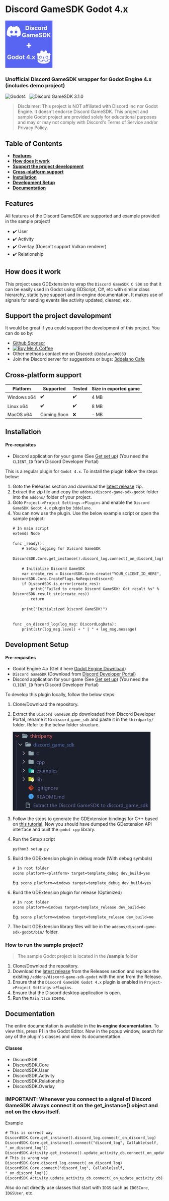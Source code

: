 Discord GameSDK Godot 4.x
=========================================
<img alt="Project Logo" src="./_media/logo.png" height="150">

### Unofficial Discord GameSDK wrapper for Godot Engine 4.x (includes demo project)

<img alt="Godot4" src="https://img.shields.io/badge/-Godot 4.x-478CBF?style=for-the-badge&logo=godotengine&logoWidth=20&logoColor=white" />&nbsp;&nbsp;&nbsp;<img alt="Discord GameSDK 3.1.0" src="https://img.shields.io/badge/-Discord GameSDK 3.1.0-5865f2?style=for-the-badge&logo=discord&logoWidth=20&logoColor=white" />

> Disclaimer: This project is NOT affiliated with Discord Inc nor Godot Engine. It doesn't endorse Discord GameSDK. This project and sample Godot project are provided solely for educational purposes and may or may not comply with Discord's Terms of Service and/or Privacy Policy.


## Table of Contents

- **[Features](#features)**
- **[How does it work](#how-does-it-work)**
- **[Support the project development](#support-the-project-development)**
- **[Cross-platform support](#cross-platform-support)**
- **[Installation](#installation)**
- **[Development Setup](#development-setup)**
- **[Documentation](#documentation)**


## Features

All features of the Discord GameSDK are supported and example provided in the sample project!

- ✔️ User
- ✔️ Activity
- ✔️ Overlay (Doesn't support Vulkan renderer)
- ✔️ Relationship


## How does it work

This project uses GDExtension to wrap the `Discord GameSDK C SDK` so that it can be easily used in Godot using GDScript, C#, etc with similar class hierarchy, static type support and in-engine documentation. It makes use of signals for sending events like activity updated, cleared, etc.


## Support the project development

It would be great if you could support the development of this project. You can do so by:
- [Github Sponsor](https://github.com/sponsors/3ddelano)
- <a href="https://www.buymeacoffee.com/3ddelano" target="_blank"><img height="41" width="174" src="https://cdn.buymeacoffee.com/buttons/v2/default-red.png" alt="Buy Me A Coffee" width="150" ></a>
- Other methods contact me on Discord: `@3ddelano#6033`
- Join the Discord server for suggestions or bugs: [3ddelano Cafe](https://discord.gg/FZY9TqW)


## Cross-platform support

| Platform    | Supported   | Tested | Size in exported game |
| ----------- | ----------- | ------ | --------------------- |
| Windows x64 | ✔️           | ✔️      | 4 MB                  |
| Linux x64   | ✔️           | ✔️      | 8 MB                  |
| MacOS x64   | Coming Soon | ❌      | - MB                  |


## Installation

#### Pre-requisites
- Discord application for your game (See [Get set up](https://discord.com/developers/docs/game-sdk/sdk-starter-guide#get-set-up)) (You need the `CLIENT_ID` from Discord Developer Portal)

This is a regular plugin for `Godot 4.x`. To install the plugin follow the steps below:

1. Goto the Releases section and download the [latest release](https://github.com/3ddelano/discord-game-sdk-godot/releases/latest) zip.
2. Extract the zip file and copy the `addons/discord-game-sdk-godot` folder into the `addons/` folder of your project.
3. Goto `Project->Project Settings->Plugins` and enable the `Discord GameSDK Godot 4.x` plugin by `3ddelano`.
4. You can now use the plugin. Use the below example script or open the sample project:
   ```GDScript
   # In main script
   extends Node

   func _ready():
       # Setup logging for Discord GameSDK
	   DiscordSDK.Core.get_instance().discord_log.connect(_on_discord_log)
       
       # Initialize Discord GameSDK
       var create_res = DiscordSDK.Core.create("YOUR_CLIENT_ID_HERE", DiscordSDK.Core.CreateFlags.NoRequireDiscord)
       if DiscordSDK.is_error(create_res):
           print("Failed to create Discord GameSDK: Got result %s" % DiscordSDK.result_str(create_res))
           return
       
       print("Initialzized Discord GameSDK!")
   

   func _on_discord_log(log_msg: DiscordLogData):
       print(str(log_msg.level) + " | " + log_msg.message)
   ```


## Development Setup

#### Pre-requisites
- Godot Engine 4.x (Get it here [Godot Engine Download](https://godotengine.org/download/))
- `Discord GameSDK` (Download from [Discord Developer Portal](https://discord.com/developers/docs/game-sdk/sdk-starter-guide#step-1-get-the-thing))
- Discord application for your game (See [Get set up](https://discord.com/developers/docs/game-sdk/sdk-starter-guide#get-set-up)) (You need the `CLIENT_ID` from Discord Developer Portal)

To develop this plugin locally, follow the below steps:
1. Clone/Download the repository.

2. Extract the `Discord GameSDK` zip downloaded from Discord Developer Portal, rename it to `discord_game_sdk` and paste it in the `thirdparty/` folder. Refer to the below folder structure.
   
   <img src="./_media/discord_folder_structure.png">

3. Follow the steps to generate the GDExtension bindings for C++ based on [this tutorial](https://docs.godotengine.org/en/stable/tutorials/scripting/gdextension/gdextension_cpp_example.html#building-the-c-bindings). Now you should have dumped the GDextension API interface and built the `godot-cpp` library.

4. Run the Setup script
   ```shell
   python3 setup.py
   ```

5. Build the GDExtension plugin in debug mode (With debug symbols)
   ```shell
   # In root folder
   scons platform=<platform> target=template_debug dev_build=yes
   ```
   Eg. `scons platform=windows target=template_debug dev_build=yes`

6. Build the GDExtension plugin for release (Optimized)
   ```shell
   # In root folder
   scons platform=windows target=template_release dev_build=no
   ```
   Eg. `scons platform=windows target=template_release dev_build=no`

7. The built GDExtension library files will be in the `addons/discord-game-sdk-godot/bin/` folder.


### How to run the sample project?

> The sample Godot project is located in the **/sample** folder

1. Clone/Download the repository.
2. Download the [latest release](https://github.com/3ddelano/discord-game-sdk-godot/releases/latest) from the Releases section and replace the existing `/addons/discord-game-sdk-godot` with the one from the Release.
3. Ensure that the `Discord GameSDK Godot 4.x` plugin is enabled in `Project->Project Settings->Plugins`.
4. Ensure that the Discord desktop application is open.
5. Run the `Main.tscn` scene.


## Documentation

The entire documentation is available in the **in-engine documentation**. To view this, press F1 in the Godot Editor. Now in the popup window, search for any of the plugin's classes and view its documentattion.

#### Classes
- DiscordSDK
- DiscordSDK.Core
- DiscordSDK.User
- DiscordSDK.Activity
- DiscordSDK.Relationship
- DiscordSDK.Overlay

### IMPORTANT: Whenever you connect to a signal of Discord GameSDK always connect it on the get_instance() object and not on the class itself.

Example
```GDScript
# This is correct way
DiscordSDK.Core.get_instance().discord_log.connect(_on_discord_log)
DiscordSDK.Core.get_instance().connect("discord_log", Callable(self, "_on_discord_log"))
DiscordSDK.Activity.get_instance().update_activity_cb.connect(_on_update_activity_cb)
# This is wrong way
DiscordSDK.Core.discord_log.connect(_on_discord_log)
DiscordSDK.Core.connect("discord_log", Callable(self, "_on_discord_log"))
DiscordSDK.Activity.update_activity_cb.connect(_on_update_activity_cb)
```

Also do not directly use classes that start with `IDGS` such as `IDGSCore`, `IDGSUser`, etc.

